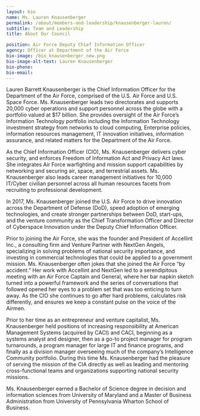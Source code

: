 ```yaml
---
layout: bio
name: Ms. Lauren Knausenberger
permalink: /about/members-and-leadership/knausenberger-lauren/
subtitle: Team and Leadership
title: About Our Council

position: Air Force Deputy Chief Information Officer
agency: Officer at Department of the Air Force
bio-image: /bio_knausenberger_new.png
bio-image-alt-text: Lauren Knausenberger
bio-phone:
bio-email:
---
```


Lauren Barrett Knausenberger is the Chief Information Officer for the Department of the Air Force, comprised of the U.S. Air Force and U.S. Space Force. Ms. Knausenberger leads two directorates and supports 20,000 cyber operations and support personnel across the globe with a portfolio valued at $17 billion. She provides oversight of the Air Force’s Information Technology portfolio including the Information Technology investment strategy from networks to cloud computing, Enterprise policies, information resources management, IT innovation initiatives, information assurance, and related matters for the Department of the Air Force. 

As the Chief Information Officer (CIO), Ms. Knausenberger delivers cyber security, and enforces Freedom of Information Act and Privacy Act laws. She integrates Air Force warfighting and mission support capabilities by networking and securing air, space, and terrestrial assets. Ms. Knausenberger also leads career management initiatives for 10,000 IT/Cyber civilian personnel across all human resources facets from recruiting to professional development. 

In 2017, Ms. Knausenberger joined the U.S. Air Force to drive innovation across the Department of Defense (DoD), speed adoption of emerging technologies, and create stronger partnerships between DoD, start-ups, and the venture community as the Chief Transformation Officer and Director of Cyberspace Innovation under the Deputy Chief Information Officer. 

Prior to joining the Air Force, she was the founder and President of Accellint Inc., a consulting firm and Venture Partner with NextGen Angels, specializing in solving problems of national security importance, and investing in commercial technologies that could be applied to a government mission. Ms. Knausenberger often jokes that she joined the Air Force “by accident.” Her work with Accellint and NextGen led to a serendipitous meeting with an Air Force Captain and General, where her bar napkin sketch turned into a powerful framework and the series of conversations that followed opened her eyes to a problem set that was too enticing to turn away. As the CIO she continues to go after hard problems, calculates risk differently, and ensures we keep a constant pulse on the voice of the Airmen.

Prior to her time as an entrepreneur and venture capitalist, Ms. Knausenberger held positions of increasing responsibility at American Management Systems (acquired by CACI) and CACI, beginning as a systems analyst and designer, then as a go-to project manager for program turnarounds, a program manager for large IT and finance programs, and finally as a division manager overseeing much of the company’s Intelligence Community portfolio. During this time Ms. Knausenberger had the pleasure of serving the mission of the CIA directly as well as leading and mentoring cross-functional teams and organizations supporting national security missions.

Ms. Knausenberger earned a Bachelor of Science degree in decision and information sciences from University of Maryland and a Master of Business Administration from University of Pennsylvania Wharton School of Business.